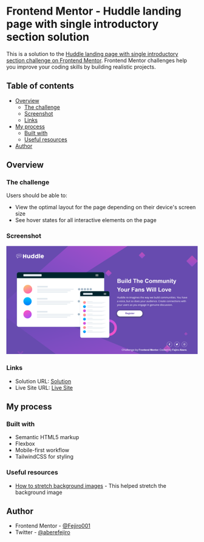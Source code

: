 # Frontend Mentor - Huddle landing page with single introductory section solution

This is a solution to the [Huddle landing page with single introductory section challenge on Frontend Mentor](https://www.frontendmentor.io/challenges/huddle-landing-page-with-a-single-introductory-section-B_2Wvxgi0). Frontend Mentor challenges help you improve your coding skills by building realistic projects.

## Table of contents

- [Overview](#overview)
  - [The challenge](#the-challenge)
  - [Screenshot](#screenshot)
  - [Links](#links)
- [My process](#my-process)
  - [Built with](#built-with)
  - [Useful resources](#useful-resources)
- [Author](#author)

## Overview

### The challenge

Users should be able to:

- View the optimal layout for the page depending on their device's screen size
- See hover states for all interactive elements on the page

### Screenshot

![](./design/screenshot.png)

### Links

- Solution URL: [Solution]()
- Live Site URL: [Live Site](https://fejiro001.github.io/huddle-landing-page-with-single-introductory-section-master/)

## My process

### Built with

- Semantic HTML5 markup
- Flexbox
- Mobile-first workflow
- TailwindCSS for styling

### Useful resources

- [How to stretch background images](https://www.w3schools.com/html/tryit.asp?filename=tryhtml_images_background8) - This helped stretch the background image

## Author

- Frontend Mentor - [@Fejiro001](https://www.frontendmentor.io/profile/Fejiro001)
- Twitter - [@aberefejiro](https://www.twitter.com/aberefejiro)
